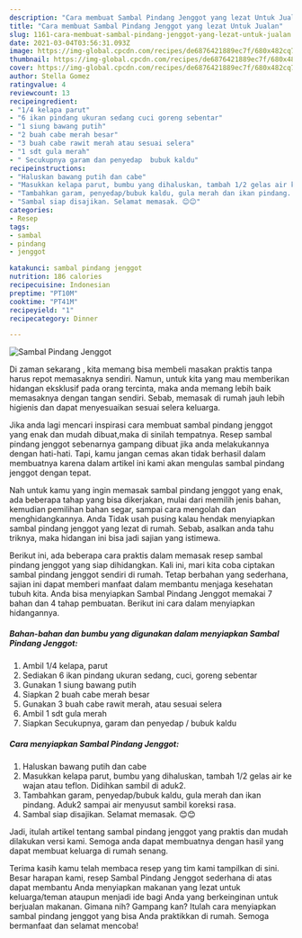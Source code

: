 ```yaml
---
description: "Cara membuat Sambal Pindang Jenggot yang lezat Untuk Jualan"
title: "Cara membuat Sambal Pindang Jenggot yang lezat Untuk Jualan"
slug: 1161-cara-membuat-sambal-pindang-jenggot-yang-lezat-untuk-jualan
date: 2021-03-04T03:56:31.093Z
image: https://img-global.cpcdn.com/recipes/de6876421889ec7f/680x482cq70/sambal-pindang-jenggot-foto-resep-utama.jpg
thumbnail: https://img-global.cpcdn.com/recipes/de6876421889ec7f/680x482cq70/sambal-pindang-jenggot-foto-resep-utama.jpg
cover: https://img-global.cpcdn.com/recipes/de6876421889ec7f/680x482cq70/sambal-pindang-jenggot-foto-resep-utama.jpg
author: Stella Gomez
ratingvalue: 4
reviewcount: 13
recipeingredient:
- "1/4 kelapa parut"
- "6 ikan pindang ukuran sedang cuci goreng sebentar"
- "1 siung bawang putih"
- "2 buah cabe merah besar"
- "3 buah cabe rawit merah atau sesuai selera"
- "1 sdt gula merah"
- " Secukupnya garam dan penyedap  bubuk kaldu"
recipeinstructions:
- "Haluskan bawang putih dan cabe"
- "Masukkan kelapa parut, bumbu yang dihaluskan, tambah 1/2 gelas air ke wajan atau teflon. Didihkan sambil di aduk2."
- "Tambahkan garam, penyedap/bubuk kaldu, gula merah dan ikan pindang. Aduk2 sampai air menyusut sambil koreksi rasa."
- "Sambal siap disajikan. Selamat memasak. 😊😊"
categories:
- Resep
tags:
- sambal
- pindang
- jenggot

katakunci: sambal pindang jenggot 
nutrition: 186 calories
recipecuisine: Indonesian
preptime: "PT10M"
cooktime: "PT41M"
recipeyield: "1"
recipecategory: Dinner

---
```



![Sambal Pindang Jenggot](https://img-global.cpcdn.com/recipes/de6876421889ec7f/680x482cq70/sambal-pindang-jenggot-foto-resep-utama.jpg)

Di zaman  sekarang , kita memang bisa membeli masakan praktis tanpa harus repot memasaknya sendiri. Namun, untuk kita yang mau memberikan hidangan eksklusif pada orang tercinta, maka anda memang lebih baik memasaknya dengan tangan sendiri. Sebab, memasak di rumah jauh lebih higienis dan dapat menyesuaikan sesuai selera keluarga.

Jika anda lagi mencari inspirasi cara membuat sambal pindang jenggot yang enak dan mudah dibuat,maka di sinilah tempatnya. Resep sambal pindang jenggot  sebenarnya gampang dibuat jika anda melakukannya dengan hati-hati. Tapi, kamu jangan cemas akan tidak berhasil dalam membuatnya 
karena dalam artikel ini kami akan mengulas sambal pindang jenggot dengan tepat.  



Nah untuk kamu yang ingin memasak sambal pindang jenggot yang enak, ada beberapa tahap yang bisa dikerjakan, mulai dari memilih jenis bahan, kemudian pemilihan bahan segar, sampai cara mengolah dan menghidangkannya. Anda Tidak usah pusing kalau hendak menyiapkan sambal pindang jenggot yang lezat di rumah. Sebab, asalkan anda  tahu triknya, maka hidangan ini bisa jadi sajian yang istimewa.

Berikut ini, ada beberapa cara praktis  dalam memasak resep sambal pindang jenggot yang siap dihidangkan. Kali ini, mari kita coba ciptakan sambal pindang jenggot sendiri di rumah. Tetap berbahan yang sederhana, sajian ini dapat memberi manfaat dalam membantu menjaga kesehatan tubuh kita. Anda bisa menyiapkan Sambal Pindang Jenggot memakai 7 bahan dan 4 tahap pembuatan. Berikut ini cara dalam menyiapkan hidangannya.

<!--inarticleads1-->

##### Bahan-bahan dan bumbu yang digunakan dalam menyiapkan Sambal Pindang Jenggot:

1. Ambil 1/4 kelapa, parut
1. Sediakan 6 ikan pindang ukuran sedang, cuci, goreng sebentar
1. Gunakan 1 siung bawang putih
1. Siapkan 2 buah cabe merah besar
1. Gunakan 3 buah cabe rawit merah, atau sesuai selera
1. Ambil 1 sdt gula merah
1. Siapkan  Secukupnya, garam dan penyedap / bubuk kaldu




<!--inarticleads2-->

##### Cara menyiapkan Sambal Pindang Jenggot:

1. Haluskan bawang putih dan cabe
1. Masukkan kelapa parut, bumbu yang dihaluskan, tambah 1/2 gelas air ke wajan atau teflon. Didihkan sambil di aduk2.
1. Tambahkan garam, penyedap/bubuk kaldu, gula merah dan ikan pindang. Aduk2 sampai air menyusut sambil koreksi rasa.
1. Sambal siap disajikan. Selamat memasak. 😊😊




Jadi, itulah artikel tentang  sambal pindang jenggot  yang praktis dan mudah dilakukan versi kami. Semoga anda dapat membuatnya dengan hasil yang dapat membuat keluarga di rumah senang. 

Terima kasih kamu telah membaca resep yang tim kami tampilkan di sini. Besar harapan kami, resep  Sambal Pindang Jenggot sederhana di atas dapat membantu Anda menyiapkan makanan yang lezat untuk keluarga/teman ataupun menjadi ide bagi Anda yang berkeinginan untuk berjualan makanan. Gimana nih? Gampang kan? Itulah cara menyiapkan sambal pindang jenggot yang bisa Anda praktikkan di rumah. Semoga bermanfaat dan selamat mencoba!

